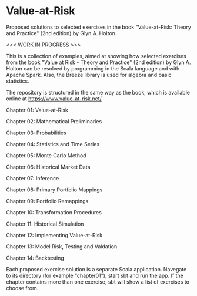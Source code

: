 # Value-at-Risk
Proposed solutions to selected exercises in the book "Value-at-Risk: Theory and
Practice" (2nd edition) by Glyn A. Holton.

<<< WORK IN PROGRESS >>>

This is a collection of examples, aimed at showing how selected exercises from
the book "Value at Risk - Theory and Practice" (2nd edition) by Glyn A. Holton
can be resolved by programming in the Scala language and with Apache Spark.
Also, the Breeze library is used for algebra and basic statistics.

The repository is structured in the same way as the book, which is available
online at https://www.value-at-risk.net/

Chapter 01: Value-at-Risk

Chapter 02: Mathematical Preliminaries

Chapter 03: Probabilities

Chapter 04: Statistics and Time Series

Chapter 05: Monte Carlo Method

Chapter 06: Historical Market Data

Chapter 07: Inference

Chapter 08: Primary Portfolio Mappings

Chapter 09: Portfolio Remappings

Chapter 10: Transformation Procedures

Chapter 11: Historical Simulation

Chapter 12: Implementing Value-at-Risk

Chapter 13: Model Risk, Testing and Valdation

Chapter 14: Backtesting

Each proposed exercise solution is a separate Scala application. Navegate to its
directory (for example "chapter01"), start sbt and run the app. If the chapter
contains more than one exercise, sbt will show a list of exercises to choose
from. 

